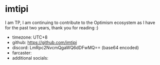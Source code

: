 # imtipi

I am TP, I am continuing to contribute to the Optimism ecosystem as I have for the past two years, thank you for reading :)

- timezone: UTC+8
- github: https://github.com/imtipi
- discord: LmRpc2NvcmQgaWQ6dDFwMQ== (base64 encoded)
- farcaster: 
- additional socials:
